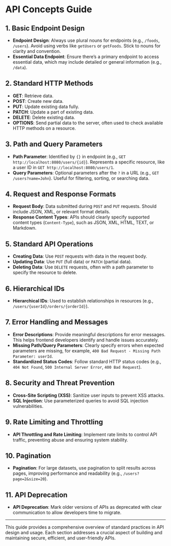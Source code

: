 # API Concepts Guide

## 1. Basic Endpoint Design
   - **Endpoint Design**: Always use plural nouns for endpoints (e.g., `/foods`, `/users`). Avoid using verbs like `getUsers` or `getFoods`. Stick to nouns for clarity and convention.
   - **Essential Data Endpoint**: Ensure there’s a primary endpoint to access essential data, which may include detailed or general information (e.g., `/data`).

## 2. Standard HTTP Methods
   - **GET**: Retrieve data.
   - **POST**: Create new data.
   - **PUT**: Update existing data fully.
   - **PATCH**: Update a part of existing data.
   - **DELETE**: Delete existing data.
   - **OPTIONS**: Send partial data to the server, often used to check available HTTP methods on a resource.

## 3. Path and Query Parameters
   - **Path Parameter**: Identified by `{}` in endpoint (e.g., `GET http://localhost:8080/users/{id}`). Represents a specific resource, like a user ID in `GET http://localhost:8080/users/1`.
   - **Query Parameters**: Optional parameters after the `?` in a URL (e.g., `GET /users?name=John`). Useful for filtering, sorting, or searching data.

## 4. Request and Response Formats
   - **Request Body**: Data submitted during `POST` and `PUT` requests. Should include JSON, XML, or relevant format details.
   - **Response Content Types**: APIs should clearly specify supported content types (`Content-Type`), such as JSON, XML, HTML, TEXT, or Markdown.

## 5. Standard API Operations
   - **Creating Data**: Use `POST` requests with data in the request body.
   - **Updating Data**: Use `PUT` (full data) or `PATCH` (partial data).
   - **Deleting Data**: Use `DELETE` requests, often with a path parameter to specify the resource to delete.

## 6. Hierarchical IDs
   - **Hierarchical IDs**: Used to establish relationships in resources (e.g., `/users/{userId}/orders/{orderId}`).

## 7. Error Handling and Messages
   - **Error Descriptions**: Provide meaningful descriptions for error messages. This helps frontend developers identify and handle issues accurately.
   - **Missing Path/Query Parameters**: Clearly specify errors when expected parameters are missing, for example, `400 Bad Request - Missing Path Parameter: userId`.
   - **Standardized Status Codes**: Follow standard HTTP status codes (e.g., `404 Not Found`, `500 Internal Server Error`, `400 Bad Request`).

## 8. Security and Threat Prevention
   - **Cross-Site Scripting (XSS)**: Sanitize user inputs to prevent XSS attacks.
   - **SQL Injection**: Use parameterized queries to avoid SQL injection vulnerabilities.

## 9. Rate Limiting and Throttling
   - **API Throttling and Rate Limiting**: Implement rate limits to control API traffic, preventing abuse and ensuring system stability.

## 10. Pagination
   - **Pagination**: For large datasets, use pagination to split results across pages, improving performance and readability (e.g., `/users?page=2&size=20`).

## 11. API Deprecation
   - **API Deprecation**: Mark older versions of APIs as deprecated with clear communication to allow developers time to migrate.

---

This guide provides a comprehensive overview of standard practices in API design and usage. Each section addresses a crucial aspect of building and maintaining secure, efficient, and user-friendly APIs.
